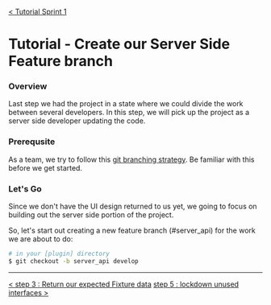 [< Tutorial Sprint 1](tutorial_sprint1.md)
# Tutorial - Create our Server Side Feature branch

### Overview
Last step we had the project in a state where we could divide the work between several developers.  In this step, we will pick up the project as a server side developer updating the code.



### Prerequsite
As a team, we try to follow this [git branching strategy](http://nvie.com/posts/a-successful-git-branching-model/).  Be familiar with this before we get started.

### Let's Go
Since we don't have the UI design returned to us yet, we going to focus on building out the server side portion of the project.

So, let's start out creating a new feature branch (#server_api) for the work we are about to do:
```sh
# in your [plugin] directory
$ git checkout -b server_api develop
```





---
[< step 3 : Return our expected Fixture data](tutorial_sprint1_03_fixtureResponse.md) 
[step 5 : lockdown unused interfaces >](tutorial_sprint1_05_lockdownAPI.md) 